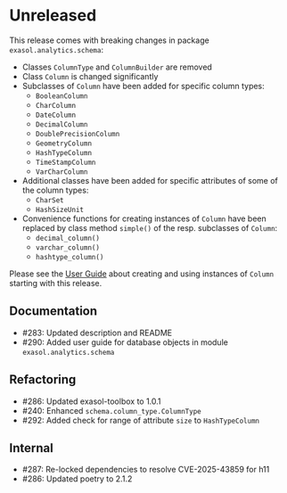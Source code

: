 # Unreleased

This release comes with breaking changes in package `exasol.analytics.schema`:
* Classes `ColumnType` and `ColumnBuilder` are removed
* Class `Column` is changed significantly
* Subclasses of `Column` have been added for specific column types:
  * `BooleanColumn`
  * `CharColumn`
  * `DateColumn`
  * `DecimalColumn`
  * `DoublePrecisionColumn`
  * `GeometryColumn`
  * `HashTypeColumn`
  * `TimeStampColumn`
  * `VarCharColumn`
* Additional classes have been added for specific attributes of some of the column types:
  * `CharSet`
  * `HashSizeUnit`
* Convenience functions for creating instances of `Column` have been replaced by class method `simple()` of the resp. subclasses of `Column`:
  * `decimal_column()`
  * `varchar_column()`
  * `hashtype_column()`


Please see the [User Guide](http://github.com/exasol/advanced-analytics-framework/blob/main/doc/user_guide/database_objects.md) about creating and using instances of `Column` starting with this release.

## Documentation

* #283: Updated description and README
* #290: Added user guide for database objects in module `exasol.analytics.schema`

## Refactoring

* #286: Updated exasol-toolbox to 1.0.1
* #240: Enhanced `schema.column_type.ColumnType`
* #292: Added check for range of attribute `size` to `HashTypeColumn`

## Internal

* #287: Re-locked dependencies to resolve CVE-2025-43859 for h11
* #286: Updated poetry to 2.1.2
